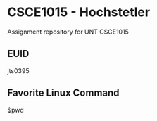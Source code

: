# CSCE1015 - Hochstetler
Assignment repository for UNT CSCE1015
## EUID
jts0395
## Favorite Linux Command
$pwd
